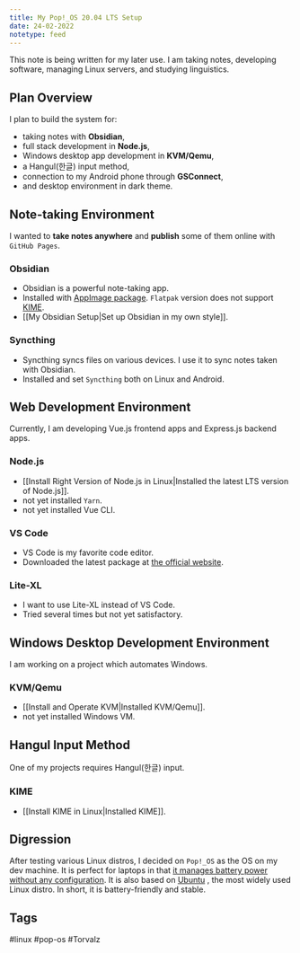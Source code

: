 ```yaml
---
title: My Pop!_OS 20.04 LTS Setup
date: 24-02-2022
notetype: feed
---
```

This note is being written for my later use. I am taking notes, developing software, managing Linux servers, and studying linguistics.

## Plan Overview
I plan to build the system for:
- taking notes with **Obsidian**,
- full stack development in **Node.js**,
- Windows desktop app development in **KVM/Qemu**,
- a Hangul(한글) input method,
- connection to my Android phone through **GSConnect**,
- and desktop environment in dark theme.

## Note-taking Environment
I wanted to **take notes anywhere** and **publish** some of them online with `GitHub Pages`.

### Obsidian
- Obsidian is a powerful note-taking app.
- Installed with [AppImage package](https://obsidian.md/download). `Flatpak` version does not support [KIME](https://github.com/Riey/kime).
- [[My Obsidian Setup|Set up Obsidian in my own style]].

### Syncthing
- Syncthing syncs files on various devices. I use it to sync notes taken with Obsidian.
- Installed and set `Syncthing` both on Linux and Android.

## Web Development Environment
Currently, I am developing Vue.js frontend apps and Express.js backend apps.

### Node.js
- [[Install Right Version of Node.js in Linux|Installed the latest LTS version of Node.js]].
- not yet installed `Yarn`.
- not yet installed Vue CLI.

### VS Code
- VS Code is my favorite code editor.
- Downloaded the latest package at [the official website](https://code.visualstudio.com/).

### Lite-XL
- I want to use Lite-XL instead of VS Code.
- Tried several times but not yet satisfactory.

## Windows Desktop Development Environment
I am working on a project which automates Windows.

### KVM/Qemu
- [[Install and Operate KVM|Installed KVM/Qemu]].
- not yet installed Windows VM.

## Hangul Input Method
One of my projects requires Hangul(한글) input.

### KIME
- [[Install KIME in Linux|Installed KIME]].

## Digression
After testing various Linux distros, I decided on `Pop!_OS` as the OS on my dev machine. It is perfect for laptops in that [it manages battery power without any configuration](https://github.com/pop-os/system76-power). It is also based on [Ubuntu](https://ubuntu.com/) , the most widely used Linux distro. In short, it is battery-friendly and stable.

## Tags
#linux #pop-os #Torvalz 
